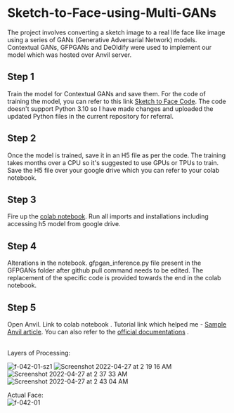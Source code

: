# Sketch-to-Face-using-Multi-GANs

The project involves converting a sketch image to a real life face like image using a series of GANs (Generative Adversarial Network) models. 
Contextual GANs, GFPGANs and DeOldify were used to implement our model which was hosted over Anvil server. 

## Step 1

Train the model for Contextual GANs and save them. 
For the code of training the model, you can refer to this link [Sketch to Face Code](https://github.com/Malikanhar/Face-Sketch-to-Image-Generation-using-GAN/blob/master/Predict%20Image.ipynb). The code doesn't support Python 3.10 so I have made changes and uploaded the updated Python files in the current repository for referral. 

## Step 2

Once the model is trained, save it in an H5 file as per the code. The training takes months over a CPU so it's suggested to use GPUs or TPUs to train. 
Save the H5 file over your google drive which you can refer to your colab notebook.

## Step 3

Fire up the [colab notebook](Sketch_To_Face_Using_Multi_GANs.ipynb). Run all imports and installations including accessing h5 model from google drive.

## Step 4

Alterations in the notebook. gfpgan_inference.py file present in the GFPGANs folder after github pull command needs to be edited. The replacement of the specific code is provided towards the end in the colab notebook. 

## Step 5

Open Anvil. Link to colab notebook . Tutorial link which helped me - [Sample Anvil article](https://anvil.works/learn/tutorials/deepnote-to-web-app). 
You can also refer to the [official documentations](https://anvil.works/docs/overview) . 

<br />
Layers of Processing: </br>

![f-042-01-sz1](https://user-images.githubusercontent.com/50074241/165392007-a899b570-127c-4158-a1dc-2b3e488998d5.jpg)
![Screenshot 2022-04-27 at 2 19 16 AM](https://user-images.githubusercontent.com/50074241/165392042-93ffca27-dceb-4ca6-ae99-2c04d9942f0b.png)
![Screenshot 2022-04-27 at 2 37 33 AM](https://user-images.githubusercontent.com/50074241/165392609-4aa9aece-9251-4450-a5d8-12e3873bdb6d.png)
![Screenshot 2022-04-27 at 2 43 04 AM](https://user-images.githubusercontent.com/50074241/165393483-cb4b8b28-5b61-4bb9-aa0f-728ecc40f132.png)

Actual Face: <br />
![f-042-01](https://user-images.githubusercontent.com/50074241/165392077-2afc0b5d-d3f4-40ce-98bb-f3a639334e5f.jpg)


